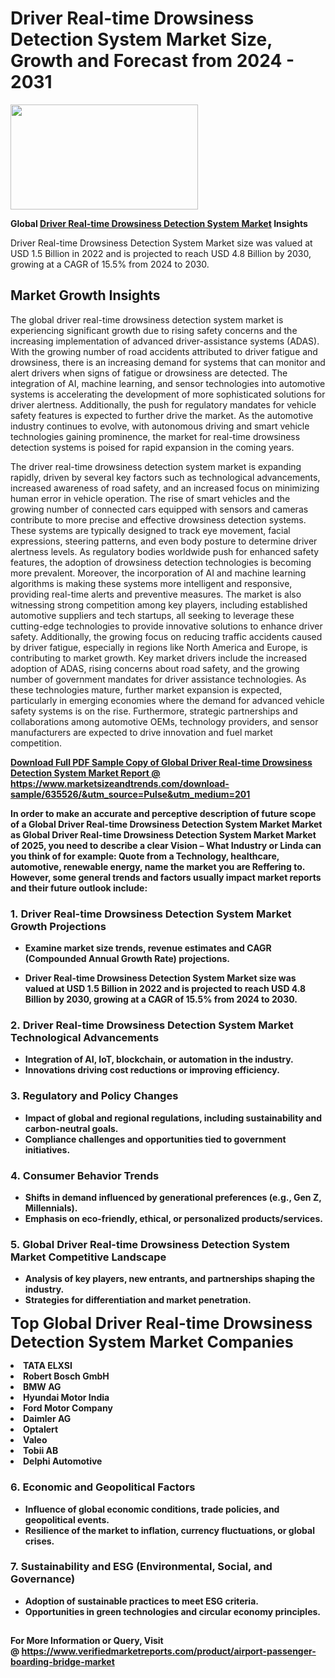 <H1>Driver Real-time Drowsiness Detection System Market Size, Growth and Forecast from 2024 - 2031</H1><img class="aligncenter size-medium wp-image-584254" src="https://thirdeyenews.in/wp-content/uploads/2024/09/Global-Market-Research-300x168.jpeg" alt="" width="300" height="168" /><p><strong>Global&nbsp;<a href="https://www.marketsizeandtrends.com/download-sample/635526/&amp;utm_source=Pulse&amp;utm_medium=201">Driver Real-time Drowsiness Detection System Market</a> Insights</strong></p><p>Driver Real-time Drowsiness Detection System Market size was valued at USD 1.5 Billion in 2022 and is projected to reach USD 4.8 Billion by 2030, growing at a CAGR of 15.5% from 2024 to 2030.</p><p><h2>Market Growth Insights</h2> <p>The global driver real-time drowsiness detection system market is experiencing significant growth due to rising safety concerns and the increasing implementation of advanced driver-assistance systems (ADAS). With the growing number of road accidents attributed to driver fatigue and drowsiness, there is an increasing demand for systems that can monitor and alert drivers when signs of fatigue or drowsiness are detected. The integration of AI, machine learning, and sensor technologies into automotive systems is accelerating the development of more sophisticated solutions for driver alertness. Additionally, the push for regulatory mandates for vehicle safety features is expected to further drive the market. As the automotive industry continues to evolve, with autonomous driving and smart vehicle technologies gaining prominence, the market for real-time drowsiness detection systems is poised for rapid expansion in the coming years.</p> <p><strong><a href="#"></a></strong></p> <p>The driver real-time drowsiness detection system market is expanding rapidly, driven by several key factors such as technological advancements, increased awareness of road safety, and an increased focus on minimizing human error in vehicle operation. The rise of smart vehicles and the growing number of connected cars equipped with sensors and cameras contribute to more precise and effective drowsiness detection systems. These systems are typically designed to track eye movement, facial expressions, steering patterns, and even body posture to determine driver alertness levels. As regulatory bodies worldwide push for enhanced safety features, the adoption of drowsiness detection technologies is becoming more prevalent. Moreover, the incorporation of AI and machine learning algorithms is making these systems more intelligent and responsive, providing real-time alerts and preventive measures. The market is also witnessing strong competition among key players, including established automotive suppliers and tech startups, all seeking to leverage these cutting-edge technologies to provide innovative solutions to enhance driver safety. Additionally, the growing focus on reducing traffic accidents caused by driver fatigue, especially in regions like North America and Europe, is contributing to market growth. Key market drivers include the increased adoption of ADAS, rising concerns about road safety, and the growing number of government mandates for driver assistance technologies. As these technologies mature, further market expansion is expected, particularly in emerging economies where the demand for advanced vehicle safety systems is on the rise. Furthermore, strategic partnerships and collaborations among automotive OEMs, technology providers, and sensor manufacturers are expected to drive innovation and fuel market competition. <p><strong><a href="#"></p><p><span class=""><strong>Download Full PDF Sample Copy of Global Driver Real-time Drowsiness Detection System Market Report</strong> @ <a href="https://www.marketsizeandtrends.com/download-sample/635526/&amp;utm_source=Pulse&amp;utm_medium=201" target="_blank">https://www.marketsizeandtrends.com/download-sample/635526/&amp;utm_source=Pulse&amp;utm_medium=201</a></span></p><p>In order to make an accurate and perceptive description of future scope of a Global&nbsp;Driver Real-time Drowsiness Detection System Market Market as Global&nbsp;Driver Real-time Drowsiness Detection System Market Market of 2025, you need to describe a clear Vision &ndash; What Industry or Linda can you think of for example: Quote from a Technology, healthcare, automotive, renewable energy, name the market you are Reffering to. However, some general trends and factors usually impact market reports and their future outlook include:</p><h3>1.&nbsp;<strong>Driver Real-time Drowsiness Detection System Market Growth Projections</strong></h3><ul><li>Examine market size trends, revenue estimates and CAGR (Compounded Annual Growth Rate) projections.</li><li><p>Driver Real-time Drowsiness Detection System Market size was valued at USD 1.5 Billion in 2022 and is projected to reach USD 4.8 Billion by 2030, growing at a CAGR of 15.5% from 2024 to 2030.</p></li></ul><h3>2.&nbsp;<strong>Driver Real-time Drowsiness Detection System Market Technological Advancements</strong></h3><ul><li>Integration of AI, IoT, blockchain, or automation in the industry.</li><li>Innovations driving cost reductions or improving efficiency.</li></ul><h3>3.&nbsp;<strong>Regulatory and Policy Changes</strong></h3><ul><li>Impact of global and regional regulations, including sustainability and carbon-neutral goals.</li><li>Compliance challenges and opportunities tied to government initiatives.</li></ul><h3>4.&nbsp;<strong>Consumer Behavior Trends</strong></h3><ul><li>Shifts in demand influenced by generational preferences (e.g., Gen Z, Millennials).</li><li>Emphasis on eco-friendly, ethical, or personalized products/services.</li></ul><h3>5.&nbsp;<strong>Global Driver Real-time Drowsiness Detection System Market Competitive Landscape</strong></h3><ul><li>Analysis of key players, new entrants, and partnerships shaping the industry.</li><li>Strategies for differentiation and market penetration.</li></ul><p data-pm-slice="1 1 []"><span style="color: inherit; font-family: inherit; font-size: 25px;">Top Global Driver Real-time Drowsiness Detection System Market Companies</span></p><div class="" data-test-id=""><p><li>TATA ELXSI</li><li> Robert Bosch GmbH</li><li> BMW AG</li><li> Hyundai Motor India</li><li> Ford Motor Company</li><li> Daimler AG</li><li> Optalert</li><li> Valeo</li><li> Tobii AB</li><li> Delphi Automotive</li></p></div><h3>6.&nbsp;<strong>Economic and Geopolitical Factors</strong></h3><ul><li>Influence of global economic conditions, trade policies, and geopolitical events.</li><li>Resilience of the market to inflation, currency fluctuations, or global crises.</li></ul><h3>7.&nbsp;<strong>Sustainability and ESG (Environmental, Social, and Governance)</strong></h3><ul><li>Adoption of sustainable practices to meet ESG criteria.</li><li>Opportunities in green technologies and circular economy principles.</li></ul><h2><strong style="font-size: 14px;">For More Information or Query, Visit @&nbsp;</strong><a style="background-color: #ffffff; font-size: 14px;" href="https://www.marketsizeandtrends.com/report/driver-real-time-drowsiness-detection-system-market/" target="_blank">https://www.verifiedmarketreports.com/product/airport-passenger-boarding-bridge-market</a></h2>
